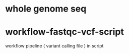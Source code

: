 # whole genome seq
# workflow-fastqc-vcf-script
workflow pipeline  ( variant calling file )  in script 
